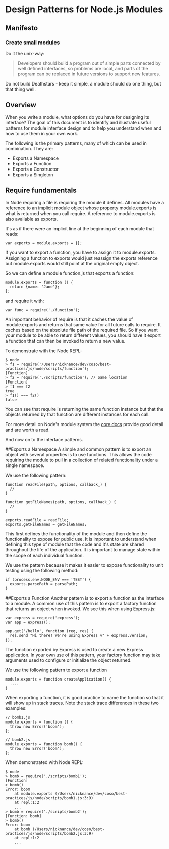 # Design Patterns for Node.js Modules

## Manifesto

### Create small modules

Do it the unix-way:

> Developers should build a program out of simple parts connected by well defined interfaces,
so problems are local, and parts of the program can be replaced in future versions
to support new features.

Do not build Deathstars - keep it simple, a module should do one thing, but that thing well.

## Overview
When you write a module, what options do you have for designing its interface?
The goal of this document is to identify and illustrate useful patterns for module
interface design and to help you understand when and how to use them in your own work.

The following is the primary patterns, many of which can be used in combination. They are:

* Exports a Namespace
* Exports a Function
* Exports a Constructor
* Exports a Singleton

## Require fundamentals
In Node requiring a file is requiring the module it defines. All modules have a
reference to an implicit module object whose property module.exports is what is
returned when you call require. A reference to module.exports is also
available as exports.

It's as if there were an implicit line at the beginning of each module that reads:

```
var exports = module.exports = {};
```
If you want to export a function, you have to assign it to module.exports.
Assigning a function to exports would just reassign the exports reference but
module.exports would still point at the original empty object.

So we can define a module function.js that exports a function:
```
module.exports = function () {
  return {name: 'Jane'};
};
```
and require it with:
```
var func = require('./function');
```
An important behavior of require is that it caches the value of module.exports
and returns that same value for all future calls to require. It caches based on
the absolute file path of the required file. So if you want your module to be
able to return different values, you should have it export a function that can
then be invoked to return a new value.

To demonstrate with the Node REPL:
```
$ node
> f1 = require('/Users/nicknance/dev/coso/best-practices/js/node/scripts/function');
[Function]
> f2 = require('./scripts/function'); // Same location
[Function]
> f1 === f2
true
> f1() === f2()
false
```
You can see that require is returning the same function instance but that the
objects returned by that function are different instances for each call.

For more detail on Node's module system the [core docs](http://nodejs.org/api/modules.html)
provide good detail and are worth a read.

And now on to the interface patterns.

##Exports a Namespace
A simple and common pattern is to export an object with several properties is to
use functions.  This allows the code requiring the module to pull in a collection
of related functionality under a single namespace.

We use the following pattern:
```
function readFile(path, options, callback_) {
  //
}

function getFileNames(path, options, callback_) {
  //
}

exports.readFile = readFile;
exports.getFileNames = getFileNames;
```
This first defines the functionality of the module and then define the functionality
to expose for public use.  It is important to understand when defining this type
of module that the code and it's state are shared throughout the life of the application.  It
is important to manage state within the scope of each individual function.

We use the pattern because it makes it easier to expose functionality to unit testing
using the following method:
```
if (process.env.NODE_ENV === 'TEST') {
  exports.parsePath = parsePath;
}
```

##Exports a Function
Another pattern is to export a function as the interface to a module. A common use
of this pattern is to export a factory function that returns an object when invoked.
We see this when using Express.js:
```
var express = require('express');
var app = express();

app.get('/hello', function (req, res) {
  res.send "Hi there! We're using Express v" + express.version;
});
```
The function exported by Express is used to create a new Express application.
In your own use of this pattern, your factory function may take arguments used
to configure or initialize the object returned.

We use the following pattern to export a function
```
module.exports = function createApplication() {
  ....
}
```
When exporting a function, it is good practice to name the function so that it
will show up in stack traces. Note the stack trace differences in these two examples:
```
// bomb1.js
module.exports = function () {
  throw new Error('boom');
};
```
```
// bomb2.js
module.exports = function bomb() {
  throw new Error('boom');
};
```
When demonstrated with Node REPL:
```
$ node
> bomb = require('./scripts/bomb1');
[Function]
> bomb()
Error: boom
    at module.exports (/Users/nicknance/dev/coso/best-practices/js/node/scripts/bomb1.js:3:9)
    at repl:1:2
    ...
> bomb = require('./scripts/bomb2');
[Function: bomb]
> bomb()
Error: boom
    at bomb (/Users/nicknance/dev/coso/best-practices/js/node/scripts/bomb2.js:3:9)
    at repl:1:2
    ...
```
